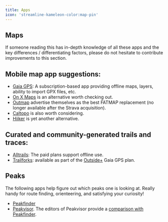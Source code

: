 ```yaml
---
title: Apps
icon: 'streamline-kameleon-color:map-pin'
---
```


## Maps

If someone reading this has in-depth knowledge of all these apps and the key differences / differentiating factors, please do not hesitate to contribute improvements to this section.

## Mobile map app suggestions:

- [Gaia GPS](https://www.gaiagps.com/): A subscription-based app providing offline maps, layers, ability to import GPX files, etc.
- [On X Maps](https://www.onxmaps.com/backcountry/app) is an alternative worth checking out.
- [Outmap](https://www.outmap.pro/) advertise themselves as the best FATMAP replacement (no longer available after the Strava acquisition).
- [Caltopo](https://caltopo.com/map.html) is also worth considering.
- [Hiiker](https://hiiker.app/) is yet another alternative.

## Curated and community-generated trails and traces:
- [Alltrails](https://www.alltrails.com/): The paid plans support offline use.
- [Trailforks](https://www.trailforks.com/): available as part of the [Outside+](https://www.gaiagps.com/outsideplus/) Gaia GPS plan.

## Peaks

The following apps help figure out which peaks one is looking at. Really handy for route finding, orienteering, and satisfying your curiosity!

- [Peakfinder](https://www.peakfinder.com/)
- [Peakvisor](https://peakvisor.com/). The editors of Peakvisor provide a [comparison with Peakfinder](https://peakvisor.com/en/news/peakfinder-vs-peakvisor.html?gad_source=1&gad_campaignid=1347242577&gclid=CjwKCAjwkbzEBhAVEiwA4V-yqso859F1e-b72d9bJaKPEw4Xro-CcAZGJKS6o9hY2FFBbrnvmOXQGRoCbo8QAvD_BwE).